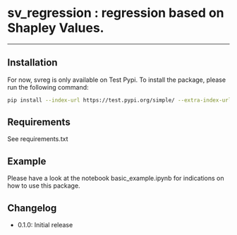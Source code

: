 # sv_regression : regression based on Shapley Values.

----

## Installation

For now, svreg is only available on Test Pypi.
To install the package, please run the following command:

```bash
pip install --index-url https://test.pypi.org/simple/ --extra-index-url https://pypi.org/simple sv_regression
```

## Requirements

See requirements.txt

## Example

Please have a look at the notebook basic_example.ipynb for indications on how to use this package.


## Changelog

- 0.1.0: Initial release

